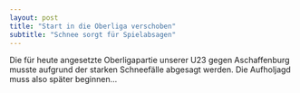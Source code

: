 ```yaml
---
layout: post
title: "Start in die Oberliga verschoben"
subtitle: "Schnee sorgt für Spielabsagen"
---
```


Die für heute angesetzte Oberligapartie unserer U23 gegen Aschaffenburg musste aufgrund der starken Schneefälle abgesagt werden. Die Aufholjagd muss also später beginnen...


